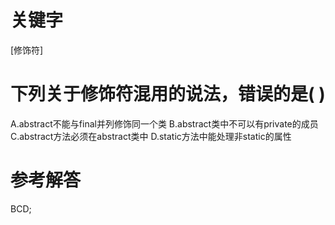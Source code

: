 # 关键字

[修饰符]

# 下列关于修饰符混用的说法，错误的是( )

A.abstract不能与final并列修饰同一个类
B.abstract类中不可以有private的成员
C.abstract方法必须在abstract类中
D.static方法中能处理非static的属性


# 参考解答

BCD;



